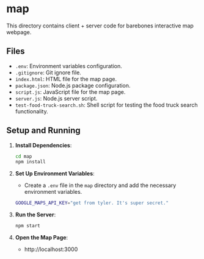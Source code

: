 # map

This directory contains client + server code for barebones interactive map webpage.

## Files

- `.env`: Environment variables configuration.
- `.gitignore`: Git ignore file.
- `index.html`: HTML file for the map page.
- `package.json`: Node.js package configuration.
- `script.js`: JavaScript file for the map page.
- `server.js`: Node.js server script.
- `test-food-truck-search.sh`: Shell script for testing the food truck search functionality.

## Setup and Running

1. **Install Dependencies**:

    ```sh
    cd map
    npm install
    ```

2. **Set Up Environment Variables**:
    - Create a `.env` file in the `map` directory and add the necessary environment variables.

    ```sh
    GOOGLE_MAPS_API_KEY="get from tyler. It's super secret."
    ```

3. **Run the Server**:

    ```sh
    npm start
    ```

4. **Open the Map Page**:
    - http://localhost:3000
